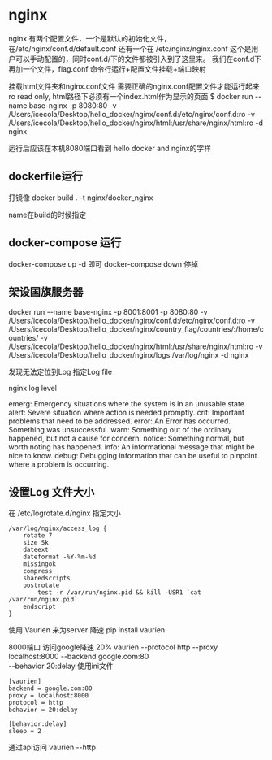 # nginx

nginx 有两个配置文件，一个是默认的初始化文件，在/etc/nginx/conf.d/default.conf
还有一个在 /etc/nginx/nginx.conf    这个是用户可以手动配置的，同时conf.d/下的文件都被引入到了这里来。  我们在conf.d下再加一个文件，flag.conf
命令行运行+配置文件挂载+端口映射

挂载html文件夹和nginx.conf文件   需要正确的nginx.conf配置文件才能运行起来 ro read only, html路径下必须有一个index.html作为显示的页面
$ docker run --name base-nginx -p 8080:80 -v /Users/icecola/Desktop/hello_docker/nginx/conf.d:/etc/nginx/conf.d:ro -v /Users/icecola/Desktop/hello_docker/nginx/html:/usr/share/nginx/html:ro -d nginx

运行后应该在本机8080端口看到 hello docker and nginx的字样

## dockerfile运行

打镜像
docker build . -t nginx/docker_nginx

name在build的时候指定

## docker-compose 运行

docker-compose up -d 即可
docker-compose down  停掉

## 架设国旗服务器

docker run --name base-nginx -p 8001:8001 -p 8080:80  -v /Users/icecola/Desktop/hello_docker/nginx/conf.d:/etc/nginx/conf.d:ro -v /Users/icecola/Desktop/hello_docker/nginx/country_flag/countries/:/home/countries/ -v /Users/icecola/Desktop/hello_docker/nginx/html:/usr/share/nginx/html:ro  -v /Users/icecola/Desktop/hello_docker/nginx/logs:/var/log/nginx -d nginx

发现无法定位到Log  指定Log file

nginx log level

emerg: Emergency situations where the system is in an unusable state.
alert: Severe situation where action is needed promptly.
crit: Important problems that need to be addressed.
error: An Error has occurred. Something was unsuccessful.
warn: Something out of the ordinary happened, but not a cause for concern.
notice: Something normal, but worth noting has happened.
info: An informational message that might be nice to know.
debug: Debugging information that can be useful to pinpoint where a problem is occurring.

## 设置Log 文件大小

在 /etc/logrotate.d/nginx 指定大小
```
/var/log/nginx/access_log {
    rotate 7
    size 5k
    dateext
    dateformat -%Y-%m-%d
    missingok
    compress
    sharedscripts
    postrotate
        test -r /var/run/nginx.pid && kill -USR1 `cat /var/run/nginx.pid`
    endscript
}
```

使用 Vaurien 来为server 降速
pip install vaurien

8000端口 访问google降速 20%
vaurien --protocol http --proxy localhost:8000 --backend google.com:80 \
        --behavior 20:delay
使用ini文件

```
[vaurien]
backend = google.com:80
proxy = localhost:8000
protocol = http
behavior = 20:delay

[behavior:delay]
sleep = 2
```

通过api访问
vaurien --http